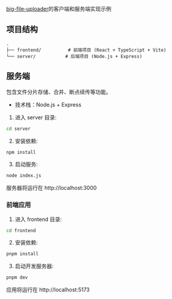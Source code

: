 [big-file-uploader](https://github.com/Misszhu/big-file-uploader)的客户端和服务端实现示例

## 项目结构

```
.
├── frontend/          # 前端项目 (React + TypeScript + Vite)  
└── server/           # 后端项目 (Node.js + Express)
```

## 服务端
包含文件分片存储、合并、断点续传等功能。
- 技术栈：Node.js + Express

1. 进入 server 目录:
```sh
cd server
```

2. 安装依赖:
```sh
npm install
```

3. 启动服务:
```sh
node index.js
```

服务器将运行在 http://localhost:3000

### 前端应用 

1. 进入 frontend 目录:
```sh
cd frontend
```

2. 安装依赖:
```sh
pnpm install
```

3. 启动开发服务器:
```sh 
pnpm dev
```

应用将运行在 http://localhost:5173